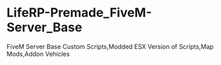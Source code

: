 # LifeRP-Premade_FiveM-Server_Base
FiveM Server Base Custom Scripts,Modded ESX Version of Scripts,Map Mods,Addon Vehicles
